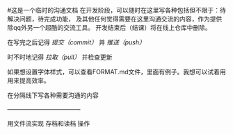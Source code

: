 #这是一个临时的沟通文档
在开发阶段，可以随时在这里写各种包括但不限于：待解决问题，待完成功能，
及其他任何觉得需要在这里沟通交流的内容，作为提供除qq外另一个超酷的交流工具。 
开发结束后（结课）将在线上仓库中删除。

在写完之后记得 *提交（commit）* 并 *推送（push）*

时不时地记得 *拉取（pull）* 并检查更新

如果想设置字体样式，可以查看FORMAT.md文件，里面有例子。我想可以试着用用来提高效率。

在分隔线下写各种需要沟通的内容

————————————

用文件流实现 存档和读档 操作
